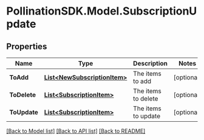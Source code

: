 
# PollinationSDK.Model.SubscriptionUpdate

## Properties

Name | Type | Description | Notes
------------ | ------------- | ------------- | -------------
**ToAdd** | [**List&lt;NewSubscriptionItem&gt;**](NewSubscriptionItem.md) | The items to add | [optional] 
**ToDelete** | [**List&lt;SubscriptionItem&gt;**](SubscriptionItem.md) | The items to delete | [optional] 
**ToUpdate** | [**List&lt;SubscriptionItem&gt;**](SubscriptionItem.md) | The items to update | [optional] 

[[Back to Model list]](../README.md#documentation-for-models)
[[Back to API list]](../README.md#documentation-for-api-endpoints)
[[Back to README]](../README.md)

